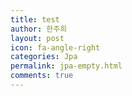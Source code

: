 ```yaml
---
title: test
author: 한주희
layout: post
icon: fa-angle-right
categories: Jpa
permalink: jpa-empty.html
comments: true
---
```

